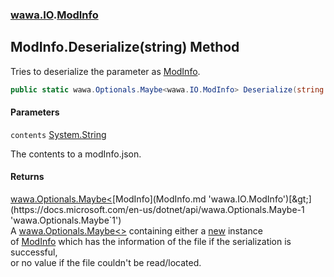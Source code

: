 ### [wawa.IO](wawa.IO.md 'wawa.IO').[ModInfo](ModInfo.md 'wawa.IO.ModInfo')

## ModInfo.Deserialize(string) Method

Tries to deserialize the parameter as [ModInfo](ModInfo.md 'wawa.IO.ModInfo').

```csharp
public static wawa.Optionals.Maybe<wawa.IO.ModInfo> Deserialize(string contents);
```
#### Parameters

<a name='wawa.IO.ModInfo.Deserialize(string).contents'></a>

`contents` [System.String](https://docs.microsoft.com/en-us/dotnet/api/System.String 'System.String')

The contents to a modInfo.json.

#### Returns
[wawa.Optionals.Maybe&lt;](https://docs.microsoft.com/en-us/dotnet/api/wawa.Optionals.Maybe-1 'wawa.Optionals.Maybe`1')[ModInfo](ModInfo.md 'wawa.IO.ModInfo')[&gt;](https://docs.microsoft.com/en-us/dotnet/api/wawa.Optionals.Maybe-1 'wawa.Optionals.Maybe`1')  
A [wawa.Optionals.Maybe&lt;&gt;](https://docs.microsoft.com/en-us/dotnet/api/wawa.Optionals.Maybe-1 'wawa.Optionals.Maybe`1') containing either a [new](https://docs.microsoft.com/en-us/dotnet/csharp/language-reference/keywords/new 'https://docs.microsoft.com/en-us/dotnet/csharp/language-reference/keywords/new') instance  
of [ModInfo](ModInfo.md 'wawa.IO.ModInfo') which has the information of the file if the serialization is successful,  
or no value if the file couldn't be read/located.